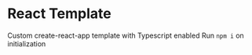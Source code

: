 # React Template

Custom create-react-app template with Typescript enabled
Run `npm i` on initialization
